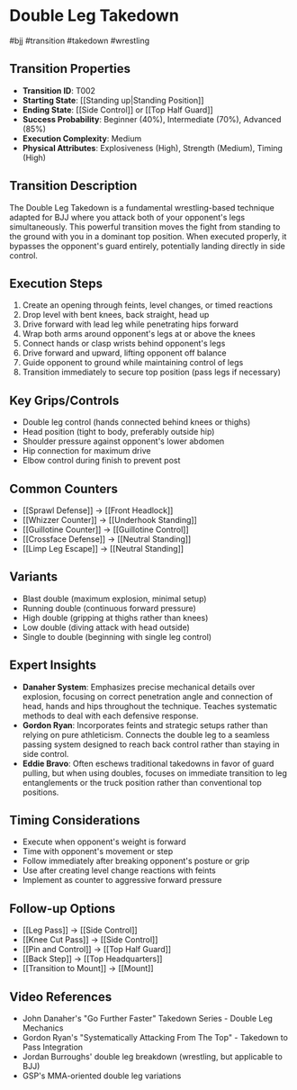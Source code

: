 # Double Leg Takedown
#bjj #transition #takedown #wrestling

## Transition Properties
- **Transition ID**: T002
- **Starting State**: [[Standing up|Standing Position]]
- **Ending State**: [[Side Control]] or [[Top Half Guard]]
- **Success Probability**: Beginner (40%), Intermediate (70%), Advanced (85%)
- **Execution Complexity**: Medium
- **Physical Attributes**: Explosiveness (High), Strength (Medium), Timing (High)

## Transition Description
The Double Leg Takedown is a fundamental wrestling-based technique adapted for BJJ where you attack both of your opponent's legs simultaneously. This powerful transition moves the fight from standing to the ground with you in a dominant top position. When executed properly, it bypasses the opponent's guard entirely, potentially landing directly in side control.

## Execution Steps
1. Create an opening through feints, level changes, or timed reactions
2. Drop level with bent knees, back straight, head up
3. Drive forward with lead leg while penetrating hips forward
4. Wrap both arms around opponent's legs at or above the knees
5. Connect hands or clasp wrists behind opponent's legs
6. Drive forward and upward, lifting opponent off balance
7. Guide opponent to ground while maintaining control of legs
8. Transition immediately to secure top position (pass legs if necessary)

## Key Grips/Controls
- Double leg control (hands connected behind knees or thighs)
- Head position (tight to body, preferably outside hip)
- Shoulder pressure against opponent's lower abdomen
- Hip connection for maximum drive
- Elbow control during finish to prevent post

## Common Counters
- [[Sprawl Defense]] → [[Front Headlock]]
- [[Whizzer Counter]] → [[Underhook Standing]]
- [[Guillotine Counter]] → [[Guillotine Control]]
- [[Crossface Defense]] → [[Neutral Standing]]
- [[Limp Leg Escape]] → [[Neutral Standing]]

## Variants
- Blast double (maximum explosion, minimal setup)
- Running double (continuous forward pressure)
- High double (gripping at thighs rather than knees)
- Low double (diving attack with head outside)
- Single to double (beginning with single leg control)

## Expert Insights
- **Danaher System**: Emphasizes precise mechanical details over explosion, focusing on correct penetration angle and connection of head, hands and hips throughout the technique. Teaches systematic methods to deal with each defensive response.
- **Gordon Ryan**: Incorporates feints and strategic setups rather than relying on pure athleticism. Connects the double leg to a seamless passing system designed to reach back control rather than staying in side control.
- **Eddie Bravo**: Often eschews traditional takedowns in favor of guard pulling, but when using doubles, focuses on immediate transition to leg entanglements or the truck position rather than conventional top positions.

## Timing Considerations
- Execute when opponent's weight is forward
- Time with opponent's movement or step
- Follow immediately after breaking opponent's posture or grip
- Use after creating level change reactions with feints
- Implement as counter to aggressive forward pressure

## Follow-up Options
- [[Leg Pass]] → [[Side Control]]
- [[Knee Cut Pass]] → [[Side Control]]
- [[Pin and Control]] → [[Top Half Guard]]
- [[Back Step]] → [[Top Headquarters]]
- [[Transition to Mount]] → [[Mount]]

## Video References
- John Danaher's "Go Further Faster" Takedown Series - Double Leg Mechanics
- Gordon Ryan's "Systematically Attacking From The Top" - Takedown to Pass Integration
- Jordan Burroughs' double leg breakdown (wrestling, but applicable to BJJ)
- GSP's MMA-oriented double leg variations
